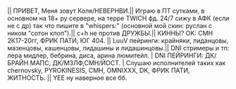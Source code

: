|| ПРИВЕТ, Меня зовут Коля/НЕВЕРНВИ.|| Играю в ПТ сутками, в основном на 18+ ру сервере, на терре TWICH фд. 24/7 сижу в АФК (если не с др) так что пишите в "whispers:" (основной мой скин: руслан с ником "сотон клоп").|| c+h не против ДРУЖБЫ.|| КИННЫ? OK: СМН 2К17-20гг, ФРИК ПАТИ, ЮГ 404. || LuuV пейринги: крайняки, лиданцовы, мазенцовы, кашенцовы, лидашины и лидашинцовы.|| DNI стримеры и тп: лера мидлер, бебрина, диса, арина люмитейл. | DNI ПЕЙРИНГИ: ДК/ БРАЙН МАПС, ДК/МЗЛФ,СМН/ЙОСТ. | Слушаю исполнителей таких как chernovsky, PYROKINESIS, CMH, OMNIXXX, DK, ФРИК ПАТИ, ЖИТНОСТЬ. || YEE ну наверное все бб. 
